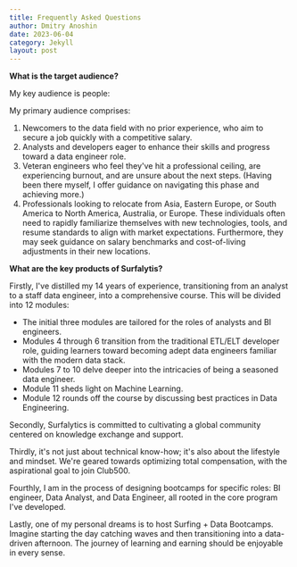 ```yaml
---
title: Frequently Asked Questions
author: Dmitry Anoshin
date: 2023-06-04
category: Jekyll
layout: post
---
```


**What is the target audience?**

My key audience is people:

My primary audience comprises:

1. Newcomers to the data field with no prior experience, who aim to secure a job quickly with a competitive salary.
2. Analysts and developers eager to enhance their skills and progress toward a data engineer role.
3. Veteran engineers who feel they've hit a professional ceiling, are experiencing burnout, and are unsure about the next steps. (Having been there myself, I offer guidance on navigating this phase and achieving more.)
4. Professionals looking to relocate from Asia, Eastern Europe, or South America to North America, Australia, or Europe. These individuals often need to rapidly familiarize themselves with new technologies, tools, and resume standards to align with market expectations. Furthermore, they may seek guidance on salary benchmarks and cost-of-living adjustments in their new locations.

**What are the key products of Surfalytis?**

Firstly, I've distilled my 14 years of experience, transitioning from an analyst to a staff data engineer, into a comprehensive course. This will be divided into 12 modules:

- The initial three modules are tailored for the roles of analysts and BI engineers.
- Modules 4 through 6 transition from the traditional ETL/ELT developer role, guiding learners toward becoming adept data engineers familiar with the modern data stack.
- Modules 7 to 10 delve deeper into the intricacies of being a seasoned data engineer.
- Module 11 sheds light on Machine Learning.
- Module 12 rounds off the course by discussing best practices in Data Engineering.

Secondly, Surfalytics is committed to cultivating a global community centered on knowledge exchange and support.

Thirdly, it's not just about technical know-how; it's also about the lifestyle and mindset. We're geared towards optimizing total compensation, with the aspirational goal to join Club500.

Fourthly, I am in the process of designing bootcamps for specific roles: BI engineer, Data Analyst, and Data Engineer, all rooted in the core program I've developed.

Lastly, one of my personal dreams is to host Surfing + Data Bootcamps. Imagine starting the day catching waves and then transitioning into a data-driven afternoon. The journey of learning and earning should be enjoyable in every sense.
